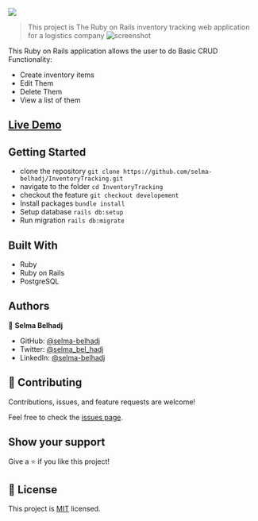![](https://img.shields.io/badge/Microverse-blueviolet)

> This project is The Ruby on Rails inventory tracking web application for a logistics company
![screenshot](./app/assets/images/InventoryTracking.png)

This Ruby on Rails application allows the user to do Basic CRUD Functionality:
- Create inventory items
- Edit Them
- Delete Them
- View a list of them


## [Live Demo](https://inventory-tracking-dz.onrender.com/)

## Getting Started
- clone the repository
  `git clone https://github.com/selma-belhadj/InventoryTracking.git`
- navigate to the folder
  `cd InventoryTracking`
- checkout the feature
  `git checkout developement`
- Install packages
  `bundle install`
- Setup database
  `rails db:setup`
- Run migration
  `rails db:migrate`

## Built With

- Ruby
- Ruby on Rails
- PostgreSQL

## Authors

👤 **Selma Belhadj**

- GitHub: [@selma-belhadj](https://github.com/selma-belhadj)
- Twitter: [@selma_bel_hadj](https://twitter.com/selma_bel_hadj)
- LinkedIn: [@selma-belhadj](https://www.linkedin.com/in/selma-belhadj/)

## 🤝 Contributing

Contributions, issues, and feature requests are welcome!

Feel free to check the [issues page](https://github.com/selma-belhadj/InventoryTracking/issues).

## Show your support

Give a ⭐️ if you like this project!

## 📝 License

This project is [MIT](./MIT.md) licensed.
